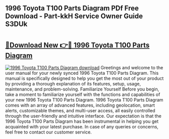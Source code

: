 ## 1996 Toyota T100 Parts Diagram PDf Free Download - Part-kkH Service Owner Guide S3DUk

# <h2><a href="http://dfis86.blite.top/?on=1996+Toyota+T100+Parts+Diagram">🔗Download New 👉🔴 1996 Toyota T100 Parts Diagram</a></h2>

[![1996 Toyota T100 Parts Diagram download](https://i.imgur.com/lujVjoI.png)](http://dfis86.blite.top/?on=1996+Toyota+T100+Parts+Diagram)
Greetings and welcome to the user manual for your newly synced 1996 Toyota T100 Parts Diagram. This manual is specifically designed to help you get the most out of your product by providing a thorough explanation of its features, setup, usage, maintenance, and problem-solving. Familiarize Yourself Before you begin, take a moment to familiarize yourself with the functions and capabilities of your new 1996 Toyota T100 Parts Diagram. 1996 Toyota T100 Parts Diagram comes with an array of advanced features, including geolocation, smart alerts, customizable themes, and multi-user access, all easily controlled through the user-friendly and intuitive interface. Our expectation is that the 1996 Toyota T100 Parts Diagram has been instrumental in helping you get acquainted with your latest purchase. In case of any queries or concerns, feel free to contact our customer service.
